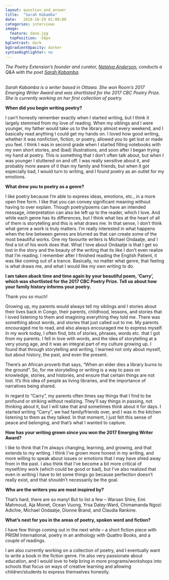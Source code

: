 ```yaml
---
layout: question_and_answer
title:  "Sarah Kabamba"
date:   2018-10-29 01:00:00
categories: interviews
image:
  feature: dane.jpg
  topPosition: -50px
bgContrast: dark
bgGradientOpacity: darker
syntaxHighlighter: no
---
```


<em>The Poetry Extension’s founder and curator, <a href="http://www.natalyaanderson.com" target="_blank">Natalya Anderson</a>, conducts a Q&A with the poet <a href="https://skabamba.wordpress.com/" target="_blank">Sarah Kabamba</a>.</em>
<br/><br/>

<em>Sarah Kabamba is a writer based in Ottawa. She won </em>Room<em>’s 2017 Emerging Writer Award and was shortlisted for the 2017 CBC Poetry Prize. She is currently working on her first collection of poetry.</em>

<strong>When did you begin writing poetry?</strong>

I can’t honestly remember exactly when I started writing, but I think it largely stemmed from my love of reading. When my siblings and I were younger, my father would take us to the library almost every weekend, and I basically read anything I could get my hands on. I loved how good writing, whether it was nonfiction, fiction, or poetry, allowed you to get lost or made you feel. I think I was in second grade when I started filling notebooks with my own short stories, and (bad) illustrations, and soon after I began trying my hand at poetry. This is something that I don’t often talk about, but when I was younger I stuttered on and off. I was really sensitive about it, and probably more aware of it than my family and friends, but when it got especially bad, I would turn to writing, and I found poetry as an outlet for my emotions.

<strong>What drew you to poetry as a genre?</strong>

I like poetry because I’m able to express ideas, emotions, etc., in a more open free form. I like that you can convey significant meaning without having to over explain. Though poetry/poems can have an intended message, interpretation can also be left up to the reader, which I love. And while each genre has its differences, but I think what lies at the heart of all of them is storytelling and this is what draws me. In that sense, I don’t think what genre a work is truly matters. I’m really interested in what happens when the line between genres are blurred as that can create some of the most beautiful works. One my favourite writers is Michael Ondaatje, and I find a lot of his work does that. What I love about Ondaatje is that I get so lost in the story and the beauty of the writing that its like I don’t even realize that I’m reading. I remember after I finished reading the English Patient, it was like coming out of a trance. Basically, no matter what genre, that feeling is what draws me, and what I would like my own writing to do.

<strong>I am taken aback time and time again by your beautiful poem, ‘Carry’, which was shortlisted for the 2017 CBC Poetry Prize. Tell us about how your family history informs your poetry.</strong>

Thank you so much!

Growing up, my parents would always tell my siblings and I stories about their lives back in Congo, their parents, childhood, lessons, and stories that I loved listening to them and imagining everything they told me. There was something about words, and stories that just called out to me. My parents encouraged me to read, and also always encouraged me to express myself. In my work today, I often find, bits of stories, phrases, words etc. that I got from my parents. I fell in love with words, and the idea of storytelling at a very young age, and it was an integral part of my culture growing up. I found that through storytelling and writing, I learned not only about myself, but about history, the past, and even the present.

There’s an African proverb that says, “When an elder dies a library burns to the ground”. So, for me storytelling or writing is a way to pass on knowledge, stories, and histories, and ensure that certain things are not lost. It’s this idea of people as living libraries, and the importance of narratives being shared.

In regard to “Carry”, my parents often times say things that I find to be profound or striking without realizing. They’ll say things in passing, not thinking about it, but I will take that and sometimes think about it for days. I started writing “Carry”, we had family/friends over, and I was in the kitchen listening to them as they talked. In that moment, I just felt this sense of peace and belonging, and that’s what I wanted to capture.

<strong>How has your writing grown since you won the 2017 Emerging Writer Award?</strong>

I like to think that I’m always changing, learning, and growing, and that extends to my writing. I think I’ve grown more honest in my writing, and more willing to speak about issues or emotions that I may have shied away from in the past. I also think that I’ve become a bit more critical of myself/my work (which could be good or bad), but I’ve also realized that even in writing I have to let some things go because perfection doesn’t really exist, and that shouldn’t necessarily be the goal.

<strong>Who are the writers you are most inspired by?</strong>

That’s hard, there are so many! But to list a few – Warsan Shire, Emi Mahmoud, Aja Monet, Ocean Vuong, Yrsa Daley-Ward, Chimamanda Ngozi Adichie, Michael Ondaatje, Dionne Brand, and Claudia Rankine.

<strong>What’s next for you in the areas of poetry, spoken word and fiction?</strong>

I have few things coming out in the next while – a short fiction piece with PRISM International, poetry in an anthology with Quattro Books, and a couple of readings.

I am also currently working on a collection of poetry, and I eventually want to write a book in the fiction genre. I’m also very passionate about education, and I would love to help bring in more programs/workshops into schools that focus on ways of creative learning and allowing children/students to express themselves honestly.
